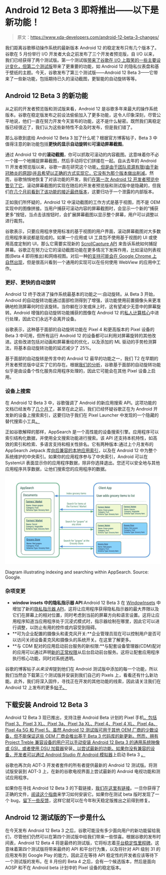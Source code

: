 # Android 12 Beta 3 即将推出——以下是新功能！

> 原文：<https://www.xda-developers.com/android-12-beta-3-changes/>

我们距离谷歌移动操作系统的最新版本 Android 12 的稳定发布只有几个版本了。谷歌在 5 月份举行 I/O 开发者大会之前发布了三个开发者预览版，自 I/O 以来，我们已经获得了两个测试版。第一个测试版[带来了谷歌在 I/O 上取笑的一些主要设计变化，但第二个测试版](https://www.xda-developers.com/android-12-beta-1-hands-on/)带来了更重要的功能，如 Android 12 的隐私仪表盘和基于壁纸的主题。今天，谷歌发布了第三个测试版——Android 12 Beta 3——它带来了一些新功能，包括期待已久的滚动截图，更智能的自动旋转等等。

## **Android 12 Beta 3 的新功能**

从之前的开发者预览版和测试版来看，Android 12 是谷歌多年来最大的操作系统版本。谷歌在稳定版发布之前设法偷偷加入了更多功能，这令人印象深刻，尽管公平地说，他们一直在努力开发今天宣布的功能，这不是什么秘密。既然我们离稳定版已经很近了，我们认为这些新特性不会及时发布，但是我们错了。

那么谷歌到底给 Android 12 Beta 3 加了什么呢？根据官方博客帖子，Beta 3 中值得注意的新功能包括**更快的显示自动旋转**和**可滚动屏幕截图**。

通过 Android 12 中的**滚动截图**，你可以抓取可滚动的内容截图。这意味着你不必一个接一个地捕捉屏幕截图，然后手动将它们拼接在一起。自从去年的 Android 11 开发者预览版以来，谷歌一直在研究这个功能[，但是由于团队资源有限(由于新冠肺炎的原因)并且希望以正确的方式实现它，它](https://www.xda-developers.com/android-11-scrolling-screenshot-feature/)[没有为那个版本做出削减](https://www.xda-developers.com/android-11-ama-summary/)。然而，谷歌悄悄地恢复了对该功能的开发，我们[在第一次 Android 12 开发者预览中瞥见了它](https://www.xda-developers.com/android-12-finally-adds-scrolling-screenshots-natively/)。滚动屏幕截图的实现在随后的开发者预览版和测试版中是隐藏的，但我们[在几个月前看到了该功能的接近最终版本](https://www.xda-developers.com/android-12-beta-features-leak/#android12leakscrollingscreenshots)，这要归功于一个泄露的内部版本。

正如我们所怀疑的，Android 12 中滚动截图的工作方式是基于视图，而不是 OEM 实现中的图像拼接。当用户捕获可滚动内容的屏幕截图时，会显示一个新的“捕获更多”按钮，当点击该按钮时，会扩展屏幕截图以显示整个屏幕，用户可以调整以进行裁剪。

谷歌表示，只要应用程序使用标准的基于视图的用户界面，滚动屏幕截图对大多数应用程序来说都是现成的。如果一个应用或 UI 工具包不使用基于视图的 UI 或使用高度定制的 UI，那么它需要实现新的 [ScrollCapture API](https://developer.android.com/reference/android/view/ScrollCaptureCallback) 来告诉系统如何捕捉屏幕。谷歌正在努力让它的滚动截图功能在更多情况下发挥作用，比如滚动列表视图(Beta 4 即将推出)和网络视图。对后一种[的支持可能会在 Google Chrome 上自然出现](https://www.xda-developers.com/google-chrome-android-working-scrolling-screenshot-support/)，但是很高兴看到一个通用的实现可以在任何使用 WebView 的应用中工作。

### 更好、更快的自动旋转

Android 12 终于改进了操作系统最基本的功能之一:自动旋转。从 Beta 3 开始，Android 的自动旋转功能通过面部检测得到了增强，该功能使用前置摄像头来更准确地检测屏幕何时应该旋转。当你躺在沙发或床上时，这有望减少无意中的屏幕旋转。Android 增强的自动旋转功能捕获的图像在 Android 12 的[私人计算核心](https://www.xda-developers.com/android-12-privacy-private-compute-core-privacy-dashboard/)中进行处理，因此它们永远不会离开设备。

谷歌表示，这种基于面部的自动旋转功能在 Pixel 4 和更高版本的 Pixel 设备的 Beta 3 中可用，但所有运行 Android 12 的设备都可以利用对屏幕旋转的其他改进。这些改进包括对动画和屏幕重绘的优化，以及添加的 ML 驱动的手势检测算法，将基本自动旋转功能的延迟减少了 25%。

基于面部的自动旋转是传言中的 Android 12 最早的功能之一，我们 T2 在早期的开发者预览版中证实了它的存在。根据[我们的分析](https://twitter.com/MishaalRahman/status/1384980173813022721)，谷歌基于面部的自动旋转功能似乎是由设备个性化服务应用程序处理的，因此它可能会在其他 Pixel 设备上启用。

### 设备上搜索

在 Android 12 Beta 3 中，谷歌强调了 Android 的新应用搜索 API。这项功能的文档已经发布了[几个月了](https://www.xda-developers.com/android-12-device-search-api-third-party-launchers/)，甚至在此之前，我们已经怀疑谷歌正在为 Android 开发新的设备上搜索索引，这要归功于我们在 Pixel Launcher 中发现的一个隐藏的替代搜索小工具[。](https://www.xda-developers.com/android-12-dp2-hidden-features/#android12dp2searchwidget)

正如谷歌解释的那样，AppSearch 是一个高性能的设备搜索引擎。应用程序可以索引结构化数据，并使用全文搜索功能进行搜索。该 API 还支持本机特性，如高效的索引和检索、多语言支持和相关性排名。它有两种版本:通过上个月发布的 AppSearch Jetpack 库[向后兼容的本地应用索引](https://android-developers.googleblog.com/2021/06/sophisticated-search-with-appsearch-in-jetpack.html)，以及在 Android 12 中为整个系统维护的中央索引。如果你的应用程序参与了中央索引，Android 可以在 SystemUI 表面显示你的应用程序数据，除非你选择退出。您还可以安全地与其他应用程序共享数据，让他们搜索您的应用程序的数据。

 <picture>![Indexing and searching within AppSearch](img/90e537d099e7f9e534504bb2a0fe5fe1.png)</picture> 

Diagram illustrating indexing and searching within AppSearch. Source: Google.

### 杂项变更

*   **window insets 中的隐私指示器 API**:Android 12 Beta 3 在 [WindowInsets](https://developer.android.com/reference/android/view/WindowInsets) 中增加了新的[隐私指示器 API](https://developer.android.com/reference/android/view/WindowInsets#getPrivacyIndicatorBounds())，这将让应用程序获得隐私指示器的最大界限以及它们在屏幕上的相对位置，同时考虑到当前的屏幕方向和语言设置。这将让应用程序知道当应用程序处于沉浸式模式时，指示器绘制在哪里，因此它可以进行调整，以防止有用的控件或内容受到阻碍。
*   **可为企业配置的摄像头和麦克风开关:**企业管理员现在可以控制用户是否可以访问关闭设备麦克风和摄像头的系统开关。在这里了解更多。
*   **与 CDM 配对的应用启动前台服务的新权限:**与配套设备管理器(CDM)配对的应用可以通过声明[新的正常权限](https://developer.android.com/reference/android/Manifest.permission.html#REQUEST_COMPANION_START_FOREGROUND_SERVICES_FROM_BACKGROUND)从后台启动前台服务。这将让配套应用程序执行核心功能，同时对系统透明。

谷歌的博客帖子*从来没有*提到他们在 Android 测试版中添加的每一个功能，所以我们当然会下载第三个测试版并安装到我们自己的 Pixels 上，看看还有什么新功能。此外，我们将深入固件，寻找正在开发的其他功能的线索，因此请关注我们在 Android 12 上发布的更多[帖子。](https://www.xda-developers.com/tag/android-12/)

## **下载安装 Android 12 Beta 3**

Android 12 Beta 3 现已推出，支持注册 Android Beta 计划的 Pixel 手机[，包括 Pixel 3、Pixel 3 XL、Pixel 3a、Pixel 3a XL、Pixel 4、Pixel 4 XL、Pixel 4a、Pixel 4a 5G 和 Pixel 5。虽然 Android 12 测试版可用于其他 OEM 厂商的少数设备，但不能保证这些 OEM 厂商会推出基于 Beta 3 代码库的新更新。然而，拥有 Project Treble 兼容设备的用户可以手动安装 Android 12 Beta 3 的通用系统映像或 GSI，或者使用 DSU 加载器](https://www.google.com/android/beta)安装[，以尝试最新的功能。如果你没有兼容的设备，开发者可以通过 Android Studio 在 Android 模拟器](https://www.xda-developers.com/android-12-beta-best-way-to-install-dsu/)上启动 Beta 3 [。](https://developer.android.com/about/versions/12/get#on_emulator)

谷歌也再次向 ADT-3 开发者套件的所有者提供最新的 Android 12 测试版。将测试版安装到 ADT-3 上，在新的谷歌电视界面上尝试最新的 Android 电视功能和测试应用程序。

如果你在寻找 Android 12 Beta 3 的下载链接，[我们在这里有链接](https://www.xda-developers.com/how-to-download-android-12/)。一旦你获得了正确的文件，[阅读这个指南](https://www.xda-developers.com/how-to-install-android-12/)来学习如何安装它。如果你在测试 beta 版时发现了一个 bug，[留下一些反馈](https://developer.android.com/about/versions/12/feedback)，这样它就可以在今年秋天稳定版推出之前得到修复。

## **Android 12 测试版的下一步是什么**

在今天发布 Android 12 Beta 3 之后，谷歌可能没有多少面向用户的新功能留给我们，尽管他们仍然可以在第四个测试版中给我们带来一些惊喜。根据谷歌的发布时间表，Android 12 Beta 4 将是最终的测试版，它将标志着[平台稳定性里程碑](https://developer.android.com/about/versions/12/overview#platform_stability)。这意味着第四个测试版将带来最终的 API 和平台行为集，以及将针对 API 级别 31 的应用发布到 Google Play 的能力，因此正在等待 API 稳定性的开发者应该等待下一个测试版的发布。在 8 月份的 Beta 4 之后，会有一个候选版本，然后是面向 AOSP 和不在 Android beta 计划中的 Pixel 设备的稳定版本。